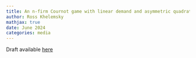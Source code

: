 ```yaml
---
title: An n-firm Cournot game with linear demand and asymmetric quadratic costs(work in progress)
author: Ross Khelemsky
mathjax: true
date: June 2024
categories: media
---
```

Draft available [here](https://github.com/user-attachments/files/16435509/linear_quadratic_cournot.1.pdf)
